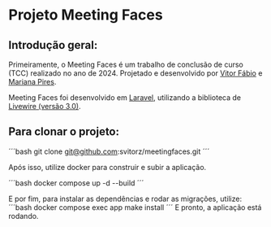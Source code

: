 # Projeto Meeting Faces

## Introdução geral:

Primeiramente, o Meeting Faces é um trabalho de conclusão de curso (TCC) realizado no ano de 2024. Projetado e desenvolvido por [Vitor Fábio](https://www.linkedin.com/in/svitorz) e [Mariana Pires](https://www.linkedin.com/in/mariana-pires-b59376331/).

Meeting Faces foi desenvolvido em [Laravel](https://laravel.com), utilizando a biblioteca de [Livewire (versão 3.0)](https://livewire.laravel.com/]).

## Para clonar o projeto:

´´´bash
git clone git@github.com:svitorz/meetingfaces.git
´´´

Após isso, utilize docker para construir e subir a aplicação.

´´´bash
docker compose up -d --build
´´´

E por fim, para instalar as dependências e rodar as migrações, utilize:
´´´bash
docker compose exec app make install
´´´
E pronto, a aplicação está rodando.
